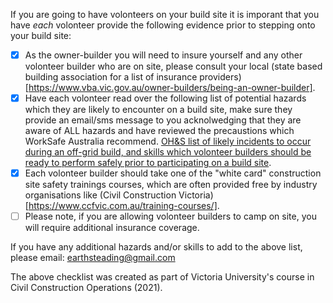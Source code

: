 If you are going to have volonteers on your build site it is imporant that you have *each* volonteer provide the following evidence prior to stepping onto your build site:

 - [x] As the owner-builder you will need to insure yourself and any other volonteer builder who are on site, please consult your local (state based building association for a list of insurance providers)[https://www.vba.vic.gov.au/owner-builders/being-an-owner-builder].
 - [x] Have each volonteer read over the following list of potential hazards which they are likely to encounter on a build site, make sure they provide an email/sms message to you acknolwedging that they are aware of ALL hazards and have reviewed the precaustions which WorkSafe Australia recommend. [OH&S list of likely incidents to occur during an off-grid build, and skills which volonteer builders should be ready to perform safely prior to participating on a build site](https://docs.google.com/spreadsheets/d/e/2PACX-1vQllBrW6W1KF1Q-_xXCRZcEh1_HvkWFIrlSTyDvHaMA_oiyhaTXds_qrxP4HIQb0OBcUuAL43-epCZ6/pubhtml). 
 - [x] Each volonteer builder should take one of the "white card" construction site safety trainings courses, which are often provided free by industry organisations like (Civil Construction Victoria)[https://www.ccfvic.com.au/training-courses/].
 - [ ] Please note, if you are allowing volonteer builders to camp on site, you will require additional insurance coverage.

If you have any additional hazards and/or skills to add to the above list, please email: earthsteading@gmail.com

The above checklist was created as part of Victoria University's course in Civil Construction Operations (2021).
